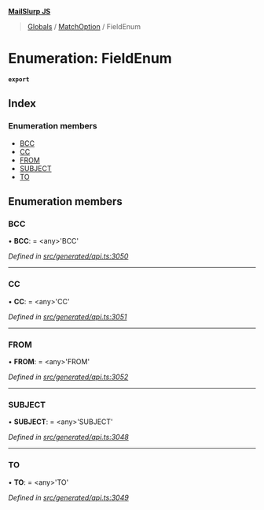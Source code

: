 **[MailSlurp JS](../README.md)**

> [Globals](../README.md) / [MatchOption](../modules/matchoption.md) / FieldEnum

# Enumeration: FieldEnum

**`export`** 

## Index

### Enumeration members

* [BCC](matchoption.fieldenum.md#bcc)
* [CC](matchoption.fieldenum.md#cc)
* [FROM](matchoption.fieldenum.md#from)
* [SUBJECT](matchoption.fieldenum.md#subject)
* [TO](matchoption.fieldenum.md#to)

## Enumeration members

### BCC

•  **BCC**:  = \<any>'BCC'

*Defined in [src/generated/api.ts:3050](https://github.com/mailslurp/mailslurp-client/blob/c5e5f20/src/generated/api.ts#L3050)*

___

### CC

•  **CC**:  = \<any>'CC'

*Defined in [src/generated/api.ts:3051](https://github.com/mailslurp/mailslurp-client/blob/c5e5f20/src/generated/api.ts#L3051)*

___

### FROM

•  **FROM**:  = \<any>'FROM'

*Defined in [src/generated/api.ts:3052](https://github.com/mailslurp/mailslurp-client/blob/c5e5f20/src/generated/api.ts#L3052)*

___

### SUBJECT

•  **SUBJECT**:  = \<any>'SUBJECT'

*Defined in [src/generated/api.ts:3048](https://github.com/mailslurp/mailslurp-client/blob/c5e5f20/src/generated/api.ts#L3048)*

___

### TO

•  **TO**:  = \<any>'TO'

*Defined in [src/generated/api.ts:3049](https://github.com/mailslurp/mailslurp-client/blob/c5e5f20/src/generated/api.ts#L3049)*
